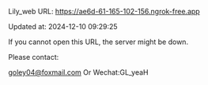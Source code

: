 Lily_web URL: https://ae6d-61-165-102-156.ngrok-free.app

Updated at: 2024-12-10 09:29:25

If you cannot open this URL, the server might be down.

Please contact: 

goley04@foxmail.com Or Wechat:GL_yeaH
